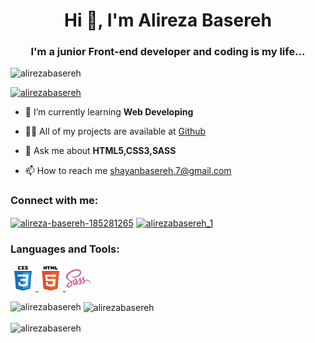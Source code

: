 <h1 align="center">Hi 👋, I'm Alireza Basereh</h1>
<h3 align="center">I'm a junior Front-end developer and coding is my life...</h3>

<p align="left"> <img src="https://komarev.com/ghpvc/?username=alirezabasereh&label=Profile%20views&color=0e75b6&style=flat" alt="alirezabasereh" /> </p>

<p align="left"> <a href="https://github.com/ryo-ma/github-profile-trophy"><img src="https://github-profile-trophy.vercel.app/?username=alirezabasereh" alt="alirezabasereh" /></a> </p>

- 🌱 I’m currently learning **Web Developing**

- 👨‍💻 All of my projects are available at [Github](https://https://github.com/Alirezabasereh)

- 💬 Ask me about **HTML5,CSS3,SASS**

- 📫 How to reach me [shayanbasereh.7@gmail.com](mailto:shayanbasereh.7@gmail.com)

<h3 align="left">Connect with me:</h3>
<p align="left">
<a href="https://linkedin.com/in/alireza-basereh-185281265" target="blank"><img align="center" src="https://raw.githubusercontent.com/rahuldkjain/github-profile-readme-generator/master/src/images/icons/Social/linked-in-alt.svg" alt="alireza-basereh-185281265" height="30" width="40" /></a>
<a href="https://instagram.com/alirezabasereh_1" target="blank"><img align="center" src="https://raw.githubusercontent.com/rahuldkjain/github-profile-readme-generator/master/src/images/icons/Social/instagram.svg" alt="alirezabasereh_1" height="30" width="40" /></a>
</p>

<h3 align="left">Languages and Tools:</h3>
<p align="left"> <a href="https://www.w3schools.com/css/" target="_blank" rel="noreferrer"> <img src="https://raw.githubusercontent.com/devicons/devicon/master/icons/css3/css3-original-wordmark.svg" alt="css3" width="40" height="40"/> </a> <a href="https://www.w3.org/html/" target="_blank" rel="noreferrer"> <img src="https://raw.githubusercontent.com/devicons/devicon/master/icons/html5/html5-original-wordmark.svg" alt="html5" width="40" height="40"/> </a> <a href="https://sass-lang.com" target="_blank" rel="noreferrer"> <img src="https://raw.githubusercontent.com/devicons/devicon/master/icons/sass/sass-original.svg" alt="sass" width="40" height="40"/> </a> </p>

<p><img align="left" src="https://github-readme-stats.vercel.app/api/top-langs?username=alirezabasereh&show_icons=true&locale=en&layout=compact" alt="alirezabasereh" /></p>

<p>&nbsp;<img align="center" src="https://github-readme-stats.vercel.app/api?username=alirezabasereh&show_icons=true&locale=en" alt="alirezabasereh" /></p>

<p><img align="center" src="https://github-readme-streak-stats.herokuapp.com/?user=alirezabasereh&" alt="alirezabasereh" /></p>
